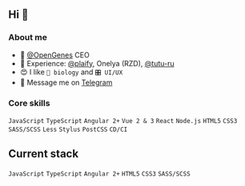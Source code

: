 ## Hi 💜

### About me
- 🧬 <a href="https://github.com/open-genes">@OpenGenes</a> CEO
- 💼 Experience: <a href="https://github.com/plaify">@plaify</a>, Onelya (RZD), <a href="https://github.com/tutu-ru">@tutu-ru</a>
- 😍 I like `🧬 biology` and `🎛 UI/UX`
- 💬 Message me on <a href="https://t.me/const8ine" about="_blank">Telegram</a>


### Core skills

`JavaScript`
`TypeScript`
`Angular 2+`
`Vue 2 & 3`
`React`
`Node.js`
`HTML5`
`CSS3`
`SASS/SCSS`
`Less`
`Stylus`
`PostCSS`
`CD/CI`

## Current stack
`JavaScript`
`TypeScript`
`Angular 2+`
`HTML5`
`CSS3`
`SASS/SCSS`

